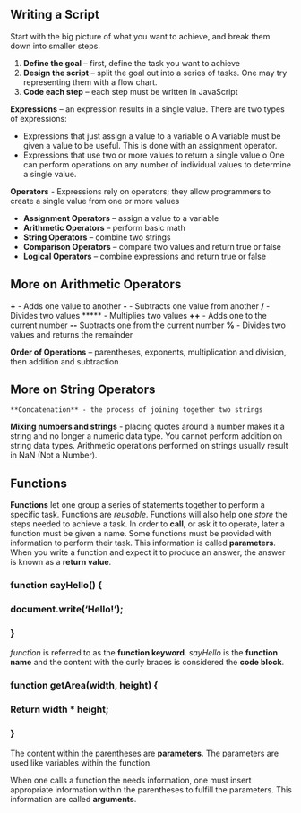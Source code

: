 ## Writing a Script

Start with the big picture of what you want to achieve, and break them down into smaller steps.

1.	**Define the goal** – first, define the task you want to achieve
2.	**Design the script** – split the goal out into a series of tasks. One may try representing them with a flow chart.
3.	**Code each step** – each step must be written in JavaScript

**Expressions** – an expression results in a single value. There are two types of expressions:
-	Expressions that just assign a value to a variable
o	A variable must be given a value to be useful. This is done with an assignment operator.
-	Expressions that use two or more values to return a single value
o	One can perform operations on any number of individual values to determine a single value.

**Operators** - Expressions rely on operators; they allow programmers to create a single value from one or more values
-	**Assignment Operators** – assign a value to a variable
-	**Arithmetic Operators** – perform basic math
-	**String Operators** – combine two strings
-	**Comparison Operators** – compare two values and return true or false
-	**Logical Operators** – combine expressions and return true or false

## More on Arithmetic Operators

**+** - Adds one value to another
**-** - Subtracts one value from another
**/** - Divides two values
***** - Multiplies two values
**++** - Adds one to the current number
**--** Subtracts one from the current number
**%** - Divides two values and returns the remainder

**Order of Operations** – parentheses, exponents, multiplication and division, then addition and subtraction

## More on String Operators

	**Concatenation** - the process of joining together two strings
**Mixing numbers and strings** - placing quotes around a number makes it a string and no longer a numeric data type. You cannot perform addition on string data types. Arithmetic operations performed on strings usually result in NaN (Not a Number).

## Functions

**Functions** let one group a series of statements together to perform a specific task. Functions are *reusable*. Functions will also help one *store* the steps needed to achieve a task. In order to **call**, or ask it to operate, later a function must be given a name. Some functions must be provided with information to perform their task. This information is called **parameters**. When you write a function and expect it to produce an answer, the answer is known as a **return value**.

### function sayHello() {
### document.write(‘Hello!’);
### }

*function* is referred to as the **function keyword**. *sayHello* is the **function name** and the content with the curly braces is considered the **code block**.

### function getArea(width, height) {
### Return width * height;
### }

The content within the parentheses are **parameters**. The parameters are used like variables within the function.

When one calls a function the needs information, one must insert appropriate information within the parentheses to fulfill the parameters. This information are called **arguments**.
